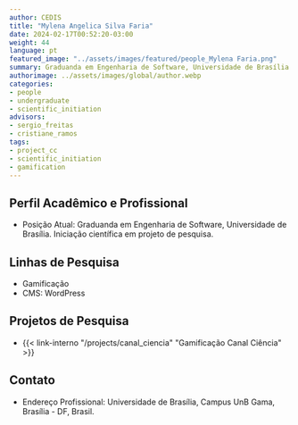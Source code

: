 ```yaml
---
author: CEDIS
title: "Mylena Angelica Silva Faria"
date: 2024-02-17T00:52:20-03:00
weight: 44
language: pt
featured_image: "../assets/images/featured/people_Mylena Faria.png"
summary: Graduanda em Engenharia de Software, Universidade de Brasília 
authorimage: ../assets/images/global/author.webp
categories: 
- people
- undergraduate
- scientific_initiation
advisors:
- sergio_freitas
- cristiane_ramos
tags: 
- project_cc
- scientific_initiation
- gamification
---
```

## Perfil Acadêmico e Profissional
- Posição Atual: Graduanda em Engenharia de Software, Universidade de Brasília. Iniciação científica em projeto de pesquisa.

## Linhas de Pesquisa
- Gamificação
- CMS: WordPress

## Projetos de Pesquisa
- {{< link-interno "/projects/canal_ciencia" "Gamificação Canal Ciência" >}}

## Contato
- Endereço Profissional: Universidade de Brasília, Campus UnB Gama, Brasília - DF, Brasil.